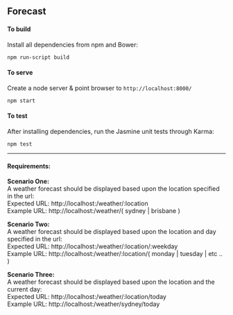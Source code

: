 ## Forecast

#### To build 
Install all dependencies from npm and Bower:
```
npm run-script build
```


#### To serve
Create a node server & point browser to `http://localhost:8000/`
```
npm start
```


#### To test 
After installing dependencies, run the Jasmine unit tests through Karma:
```
npm test
```


---

#### Requirements:

**Scenario One:**   
A weather forecast should be displayed based upon the location specified in the url:   
Expected URL: http://localhost:/weather/:location   
Example URL: http://localhost:/weather/( sydney | brisbane )

**Scenario Two:**   
A weather forecast should be displayed based upon the location and day specified in the url:   
Expected URL: http://localhost:/weather/:location/:weekday   
Example URL: http://localhost:/weather/:location/( monday | tuesday | etc .. ) 

**Scenario Three:**   
A weather forecast should be displayed based upon the location and the current day:   
Expected URL: http://localhost:/weather/:location/today   
Example URL: http://localhost:/weather/sydney/today
